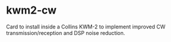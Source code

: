 # kwm2-cw
Card to install inside a Collins KWM-2 to implement improved CW transmission/reception and DSP noise reduction.
